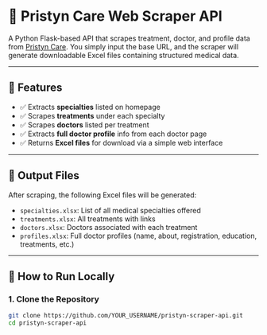 # 🏥 Pristyn Care Web Scraper API

A Python Flask-based API that scrapes treatment, doctor, and profile data from [Pristyn Care](https://www.pristyncare.com). You simply input the base URL, and the scraper will generate downloadable Excel files containing structured medical data.

---

## 📌 Features

- ✅ Extracts **specialties** listed on homepage
- ✅ Scrapes **treatments** under each specialty
- ✅ Scrapes **doctors** listed per treatment
- ✅ Extracts **full doctor profile** info from each doctor page
- ✅ Returns **Excel files** for download via a simple web interface

---

## 📁 Output Files

After scraping, the following Excel files will be generated:

- `specialties.xlsx`: List of all medical specialties offered
- `treatments.xlsx`: All treatments with links
- `doctors.xlsx`: Doctors associated with each treatment
- `profiles.xlsx`: Full doctor profiles (name, about, registration, education, treatments, etc.)

---

## 🚀 How to Run Locally

### 1. Clone the Repository

```bash
git clone https://github.com/YOUR_USERNAME/pristyn-scraper-api.git
cd pristyn-scraper-api
